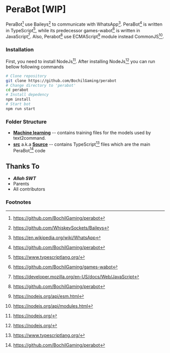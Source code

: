 # **PeraBot** [WIP]

PeraBot[^perabot] use Baileys[^baileys] to communicate with WhatsApp[^whatsapp]. PeraBot[^perabot] is written in TypeScript[^typescript], while its predecessor games-wabot[^gameswabot] is written in JavaScript[^javascript]. Also, Perabot[^perabot] use ECMAScript[^esm] module instead CommonJS[^cjs].

### Installation
First, you need to install NodeJs[^nodejs]. After installing NodeJs[^nodejs] you can run bellow following commands
```bash
# Clone repository 
git clone https://github.com/BochilGaming/perabot
# Change directory to 'perabot'
cd perabot
# Install depedency
npm install
# Start bot
npm run start
```

### Folder Structure
- **[Machine learning](./machine_learning/)** -- contains training files for the models used by text2command.
- **[src](./src/)** a.k.a **[Source](./src/)** -- contains TypeScript[^typescript] files which are the main PeraBot[^perabot] code

## Thanks To
- ***Allah SWT***
- Parents
- All contributors

### Footnotes
[^perabot]: https://github.com/BochilGaming/perabot
[^baileys]: https://github.com/WhiskeySockets/Baileys
[^whatsapp]: https://en.wikipedia.org/wiki/WhatsApp
[^typescript]: https://www.typescriptlang.org/
[^gameswabot]: https://github.com/BochilGaming/games-wabot
[^javascript]: https://developer.mozilla.org/en-US/docs/Web/JavaScript
[^esm]: https://nodejs.org/api/esm.html
[^cjs]: https://nodejs.org/api/modules.html
[^nodejs]: https://nodejs.org/